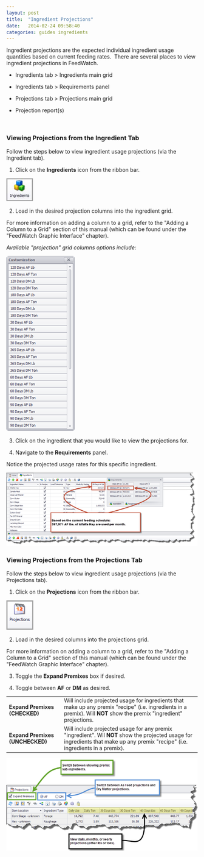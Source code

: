 ```yaml
---
layout: post
title:  "Ingredient Projections"
date:   2014-02-24 09:58:40
categories: guides ingredients
---
```


Ingredient projections are the expected individual ingredient usage
quantities based on current feeding rates.  There are several places to
view ingredient projections in FeedWatch.

* Ingredients tab \> Ingredients main grid

* Ingredients tab \> Requirements panel

* Projections tab \> Projections main grid

* Projection report(s)


 

### Viewing Projections from the Ingredient Tab

Follow the steps below to view ingredient usage projections (via the Ingredient tab).

1. Click on the **Ingredients** icon from the ribbon bar.

  ![](/assets/images/image123.jpg)

2. Load in the desired projection columns into the ingredient grid.

  For more information on adding a column to a grid, refer to the "Adding a Column to a Grid" section of this manual (which can be found under the "FeedWatch Graphic Interface" chapter).

  *Available "projection" grid columns options include:*

  ![](/assets/images/image124.png)

3. Click on the ingredient that you would like to view the projections for.

4. Navigate to the **Requirements** panel.

  Notice the projected usage rates for this specific ingredient.

  ![](/assets/images/image125.png)


### Viewing Projections from the Projections Tab

Follow the steps below to view ingredient usage projections (via the
Projections tab).

1. Click on the **Projections** icon from the ribbon bar.

  ![](/assets/images/image126.png)

2. Load in the desired columns into the projections grid.

  For more information on adding a column to a grid, refer to the "Adding a Column to a Grid" section of this manual (which can be found under the "FeedWatch Graphic Interface" chapter).

3. Toggle the **Expand Premixes** box if desired.

4. Toggle between **AF** or **DM** as desired.

  |   |   |
  |---|---|
  | **Expand Premixes (CHECKED)** | Will include projected usage for ingredients that make up any premix "recipe" (i.e. ingredients in a premix). Will **NOT** show the premix "ingredient" projections. |
  | **Expand Premixes (UNCHECKED)** | Will include projected usage for any premix "ingredient". Wil **NOT** show the projected usage for ingredients that make up any premix "recipe" (i.e. ingredients in a premix). |


  ![](/assets/images/image127.png)
